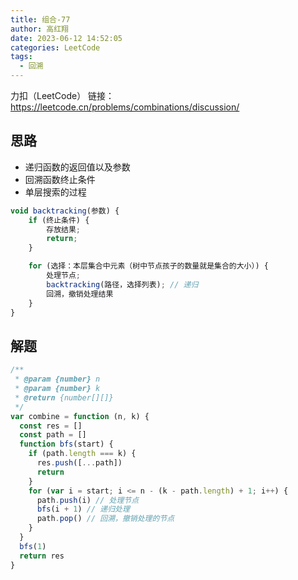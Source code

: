 ```yaml
---
title: 组合-77
author: 高红翔
date: 2023-06-12 14:52:05
categories: LeetCode
tags:
  - 回溯
---
```


力扣（LeetCode） 链接：https://leetcode.cn/problems/combinations/discussion/

## 思路

- 递归函数的返回值以及参数
- 回溯函数终止条件
- 单层搜索的过程

```js
void backtracking(参数) {
    if (终止条件) {
        存放结果;
        return;
    }

    for (选择：本层集合中元素（树中节点孩子的数量就是集合的大小）) {
        处理节点;
        backtracking(路径，选择列表); // 递归
        回溯，撤销处理结果
    }
}
```

## 解题

```js
/**
 * @param {number} n
 * @param {number} k
 * @return {number[][]}
 */
var combine = function (n, k) {
  const res = []
  const path = []
  function bfs(start) {
    if (path.length === k) {
      res.push([...path])
      return
    }
    for (var i = start; i <= n - (k - path.length) + 1; i++) {
      path.push(i) // 处理节点
      bfs(i + 1) // 递归处理
      path.pop() // 回溯，撤销处理的节点
    }
  }
  bfs(1)
  return res
}
```
